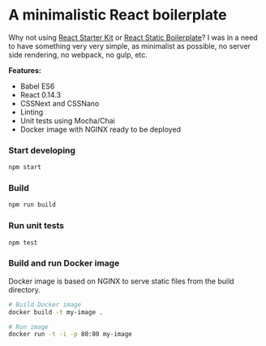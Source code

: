 A minimalistic React boilerplate
================================

Why not using [React Starter Kit](https://github.com/kriasoft/react-starter-kit) or [React Static Boilerplate](https://github.com/koistya/react-static-boilerplate)? I was in a need to have something very very simple, as minimalist as possible, no server side rendering, no webpack, no gulp, etc.

__Features:__

* Babel ES6
* React 0.14.3
* CSSNext and CSSNano
* Linting
* Unit tests using Mocha/Chai
* Docker image with NGINX ready to be deployed

### Start developing

```bash
npm start
```

### Build

```bash
npm run build
```

### Run unit tests

```bash
npm test
```

### Build and run Docker image

Docker image is based on NGINX to serve static files from the build directory.

```bash
# Build Docker image
docker build -t my-image .

# Run image
docker run -t -i -p 80:80 my-image
```
